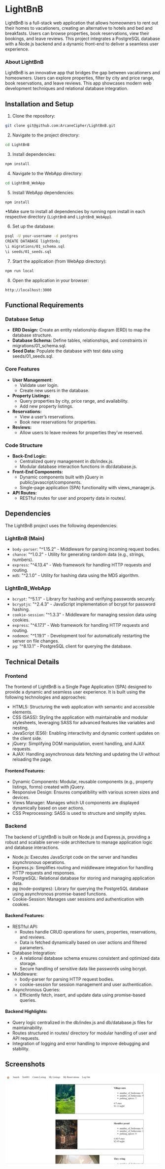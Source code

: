 # LightBnB

LightBnB is a full-stack web application that allows homeowners to rent out their homes to vacationers, creating an alternative to hotels and bed and breakfasts. Users can browse properties, book reservations, view their bookings, and leave reviews. This project integrates a PostgreSQL database with a Node.js backend and a dynamic front-end to deliver a seamless user experience.

### About LightBnB

LightBnB is an innovative app that bridges the gap between vacationers and homeowners. Users can explore properties, filter by city and price range, book reservations, and leave reviews. This app showcases modern web development techniques and relational database integration.

## Installation and Setup

1. Clone the repository:

```bash
git clone git@github.com:ArcaneCipher/LightBnB.git
```

2. Navigate to the project directory:

```bash
cd LightBnB
```

3. Install dependencies:

```bash
npm install
```

4. Navigate to the WebApp directory:

```bash
cd LightBnB_WebApp
```

5. Install WebApp dependencies:

```bash
npm install
```

*Make sure to install all dependencies by running npm install in each respective directory (`LightBnB` and `LightBnB_WebApp`).

6. Set up the database:

```bash
psql -U your-username -d postgres
CREATE DATABASE lightbnb;
\i migrations/01_schema.sql
\i seeds/01_seeds.sql
```

7. Start the application (from WebApp directory):

```bash
npm run local
```

8. Open the application in your browser:

```arduino
http://localhost:3000
```

## Functional Requirements

### Database Setup

- **ERD Design:** Create an entity relationship diagram (ERD) to map the database structure.
- **Database Schema:** Define tables, relationships, and constraints in migrations/01_schema.sql.
- **Seed Data:** Populate the database with test data using seeds/01_seeds.sql.

### Core Features

- **User Management:**
  - Validate user login.
  - Create new users in the database.
- **Property Listings:**
  - Query properties by city, price range, and availability.
  - Add new property listings.
- **Reservations:**
  - View a user’s reservations.
  - Book new reservations for properties.
- **Reviews:**
  - Allow users to leave reviews for properties they’ve reserved.

### Code Structure

- **Back-End Logic:**
  - Centralized query management in db/index.js.
  - Modular database interaction functions in db/database.js.
- **Front-End Components:**
  - Dynamic components built with jQuery in public/javascript/components.
  - Single-page application (SPA) functionality with views_manager.js.
- **API Routes:**
  - RESTful routes for user and property data in routes/.

## Dependencies

The LightBnB project uses the following dependencies:

### LightBnB (Main)

- `body-parser`: "^1.15.2" - Middleware for parsing incoming request bodies.
- `chance`: "^1.0.2" - Utility for generating random data (e.g., strings, numbers).
- `express`: "^4.13.4" - Web framework for handling HTTP requests and routing.
- `md5`: "^2.1.0" - Utility for hashing data using the MD5 algorithm.

### LightBnB_WebApp

- `bcrypt`: "^5.1.1" - Library for hashing and verifying passwords securely.
- `bcryptjs`: "^2.4.3" - JavaScript implementation of bcrypt for password hashing.
- `cookie-session`: "^1.3.3" - Middleware for managing session data using cookies.
- `express`: "^4.17.1" - Web framework for handling HTTP requests and routing.
- `nodemon`: "^1.19.1" - Development tool for automatically restarting the server on file changes.
- `pg`: "^8.13.1" - PostgreSQL client for querying the database.

## Technical Details

### Frontend

The frontend of LightBnB is a Single Page Application (SPA) designed to provide a dynamic and seamless user experience. It is built using the following technologies and approaches:

- HTML5: Structuring the web application with semantic and accessible elements.
- CSS (SASS): Styling the application with maintainable and modular stylesheets, leveraging SASS for advanced features like variables and nesting.
- JavaScript (ES6): Enabling interactivity and dynamic content updates on the client side.
- jQuery: Simplifying DOM manipulation, event handling, and AJAX requests.
- AJAX: Handling asynchronous data fetching and updating the UI without reloading the page.

#### Frontend Features:

- Dynamic Components: Modular, reusable components (e.g., property listings, forms) created with jQuery.
- Responsive Design: Ensures compatibility with various screen sizes and devices.
- Views Manager: Manages which UI components are displayed dynamically based on user actions.
- CSS Preprocessing: SASS is used to structure and simplify styles.

### Backend

The backend of LightBnB is built on Node.js and Express.js, providing a robust and scalable server-side architecture to manage application logic and database interactions.

- Node.js: Executes JavaScript code on the server and handles asynchronous operations.
- Express.js: Simplifies routing and middleware integration for handling HTTP requests and responses.
- PostgreSQL: Relational database for storing and managing application data.
- pg (node-postgres): Library for querying the PostgreSQL database using asynchronous promise-based functions.
- Cookie-Session: Manages user sessions and authentication with cookies.

#### Backend Features:

- RESTful API:
  - Routes handle CRUD operations for users, properties, reservations, and reviews.
  - Data is fetched dynamically based on user actions and filtered parameters.
- Database Integration:
  - A relational database schema ensures consistent and optimized data storage.
  - Secure handling of sensitive data like passwords using bcrypt.
- Middleware:
  - body-parser for parsing HTTP request bodies.
  - cookie-session for session management and user authentication.
- Asynchronous Queries:
  - Efficiently fetch, insert, and update data using promise-based queries.

#### Backend Highlights:

- Query logic centralized in the db/index.js and db/database.js files for maintainability.
- Routes structured in routes/ directory for modular handling of user and API requests.
- Integration of logging and error handling to improve debugging and stability.

## Screenshots

![App Screenshot](./docs/listing.png)